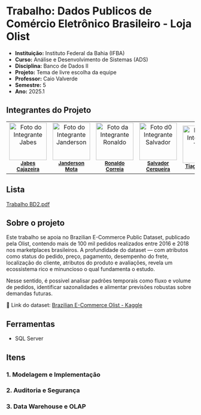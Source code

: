 # Trabalho: Dados Publicos de Comércio Eletrônico Brasileiro - Loja Olist

- **Instituição:** Instituto Federal da Bahia (IFBA)
- **Curso:** Análise e Desenvolvimento de Sistemas (ADS)
- **Disciplina:** Banco de Dados II
- **Projeto:** Tema de livre escolha da equipe
- **Professor:** Caio Valverde
- **Semestre:** 5
- **Ano:** 2025.1

## Integrantes do Projeto

<table>
  <tr>
    <td align="center">
      <img src="https://avatars.githubusercontent.com/u/118413268?v=4" width="100px;" alt="Foto do Integrante Jabes"/><br />
      <sub><b><a href="https://github.com/MrJabes762">Jabes Cajazeira</a></b></sub>
    </td>
    <td align="center">
      <img src="https://avatars.githubusercontent.com/u/80362674?v=4" width="100px;" alt="Foto do Integrante Janderson"/><br />
      <sub><b><a href="https://github.com/JandersonMota">Janderson Mota</a></b></sub>
    </td>
    <td align="center">
      <img src="https://avatars.githubusercontent.com/u/129338943?v=4" width="100px;" alt="Foto da Integrante Ronaldo"/><br />
      <sub><b><a href="https://github.com/Ronaldo-Correia">Ronaldo Correia</a></b></sub>
    </td>
    <td align="center">
      <img src="https://avatars.githubusercontent.com/u/114778311?v=4" width="100px;" alt="Foto d0 Integrante Salvador"/><br />
      <sub><b><a href="https://github.com/SalvadorCerqueiraJr">Salvador Cerqueira</a></b></sub>
    </td>
    <td align="center">
      <img src="https://avatars.githubusercontent.com/u/102630544?v=4" width="100px;" alt="Foto do Integrante Tiago"/><br />
      <sub><b><a href="https://github.com/tiagopassos9">Tiago Passos</a></b></sub>
    </td>
  </tr>
</table>

## Lista

[Trabalho BD2.pdf](https://github.com/user-attachments/files/21988418/Trabalho.BD2.pdf)

## Sobre o projeto

Este trabalho se apoia no Brazilian E-Commerce Public Dataset, publicado pela Olist, contendo mais de 100 mil pedidos realizados entre 2016 e 2018 nos marketplaces brasileiros. A profundidade do dataset — com atributos como status do pedido, preço, pagamento, desempenho do frete, localização do cliente, atributos do produto e avaliações, revela um ecossistema rico e minuncioso o qual fundamenta o estudo.

Nesse sentido, é possivel analisar padrões temporais como fluxo e volume de pedidos, identificar sazonalidades e alimentar previsões robustas sobre demandas futuras.

🔗 Link do dataset: [Brazilian E-Commerce Olist - Kaggle](https://www.kaggle.com/datasets/olistbr/brazilian-ecommerce?select=olist_customers_dataset.csv)

## Ferramentas
- SQL Server

## Itens

### 1. Modelagem e Implementação

### 2. Auditoria e Segurança

### 3. Data Warehouse e OLAP
